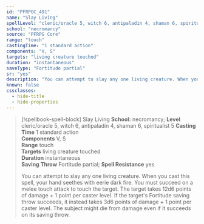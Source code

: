 ```yaml
---
id: "PFRPGC_491"
name: "Slay Living"
spellLevel: "cleric/oracle 5, witch 6, antipaladin 4, shaman 6, spiritualist 5"
school: "necromancy"
source: "PFRPG Core"
range: "touch"
castingTime: "1 standard action"
components: "V, S"
targets: "living creature touched"
duration: "instantaneous"
saveType: "Fortitude partial"
sr: "yes"
description: "You can attempt to slay any one living creature. When you cast this spell, your hand seethes with eerie dark fire. You must succeed on a melee touch attack to touch the target. The target takes 12d6 points of damage + 1 point per caster level. If the target's Fortitude saving throw succeeds, it instead takes 3d6 points of damage + 1 point per caster level. The subject might die from damage even if it succeeds on its saving throw."
known: false
cssclasses:
  - hide-title
  - hide-properties
---
```


> [!spellbook-spell-block] Slay Living
> **School:** necromancy; **Level** cleric/oracle 5, witch 6, antipaladin 4, shaman 6, spiritualist 5
> **Casting Time** 1 standard action  
> **Components** V, S  
> **Range** touch  
> **Targets** living creature touched  
> **Duration** instantaneous  
> **Saving Throw** Fortitude partial; **Spell Resistance** yes
> 
> You can attempt to slay any one living creature. When you cast this spell, your hand seethes with eerie dark fire. You must succeed on a melee touch attack to touch the target. The target takes 12d6 points of damage + 1 point per caster level. If the target's Fortitude saving throw succeeds, it instead takes 3d6 points of damage + 1 point per caster level. The subject might die from damage even if it succeeds on its saving throw.